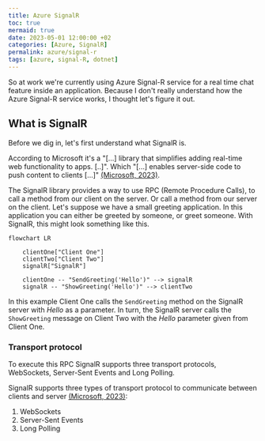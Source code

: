 ```yaml
---
title: Azure SignalR
toc: true
mermaid: true
date: 2023-05-01 12:00:00 +02
categories: [Azure, SignalR]
permalink: azure/signal-r
tags: [azure, signal-R, dotnet]
---
```


So at work we're currently using Azure Signal-R service for a real time chat feature inside an application. Because I
don't really understand how the Azure Signal-R service works, I thought let's figure it out.

## What is SignalR

Before we dig in, let's first understand what SignalR is.

According to Microsoft it's a "[...] library that simplifies adding real-time web functionality to apps. [..]". Which "[...] enables server-side code to push content to clients [...]" [(Microsoft, 2023)](https://learn.microsoft.com/nl-nl/aspnet/core/signalr/introduction?view=aspnetcore-7.0).

The SignalR library provides a way to use RPC (Remote Procedure Calls), to call a method from our client on the server. Or call a method from our server on the client. Let's suppose we have a small greeting application. In this application you can either be greeted by someone, or greet someone. With SignalR, this might look something like this.

```mermaid
flowchart LR

    clientOne["Client One"]
    clientTwo["Client Two"]
    signalR["SignalR"]

    clientOne -- "SendGreeting('Hello')" --> signalR
    signalR -- "ShowGreeting('Hello')" --> clientTwo
```

In this example Client One calls the `SendGreeting` method on the SignalR server with _Hello_ as a parameter. In turn, the SignalR server calls the `ShowGreeting` message on Client Two with the _Hello_ parameter given from Client One.

### Transport protocol

To execute this RPC SignalR supports three transport protocols, WebSockets, Server-Sent Events and Long Polling.

SignalR supports three types of transport protocol to communicate between clients and server [(Microsoft, 2023)](https://learn.microsoft.com/nl-nl/aspnet/core/signalr/introduction?view=aspnetcore-7.0):

1. WebSockets
2. Server-Sent Events
3. Long Polling
